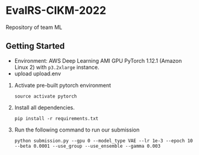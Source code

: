 # EvalRS-CIKM-2022
Repository of team ML

## Getting Started
- Environment: AWS Deep Learning AMI GPU PyTorch 1.12.1 (Amazon Linux 2) with `p3.2xlarge` instance.
- upload upload.env

1. Activate pre-built pytorch environment
    ```
    source activate pytorch
    ```

2. Install all dependencies.
    ```
    pip install -r requirements.txt
    ```

3. Run the following command to run our submission  
    ```
    python submission.py --gpu 0 --model_type VAE --lr 1e-3 --epoch 10 --beta 0.0001 --use_group --use_ensemble --gamma 0.003
    ```

